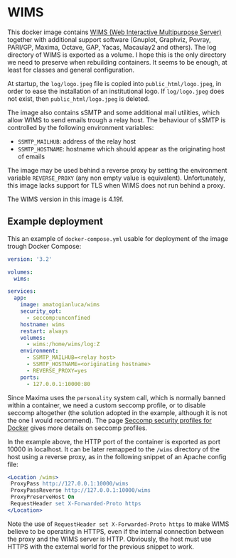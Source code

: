# WIMS

This docker image contains [WIMS (Web Interactive Multipurpose Server)](https://wimsedu.info/) together with additional support software (Gnuplot, Graphviz, Povray, PARI/GP, Maxima, Octave, GAP, Yacas, Macaulay2 and others). The log directory of WIMS is exported as a volume. I hope this is the only directory we need to preserve when rebuilding containers. It seems to be enough, at least for classes and general configuration.

At startup, the `log/logo.jpeg` file is copied into `public_html/logo.jpeg`, in order to ease the installation of an institutional logo. If `log/logo.jpeg` does not exist, then `public_html/logo.jpeg` is deleted.

The image also contains sSMTP and some additional mail utilities, which allow WIMS to send emails trough a relay host. The behaviour of sSMTP is controlled by the following environment variables:
  * `SSMTP_MAILHUB`: address of the relay host
  * `SSMTP_HOSTNAME`: hostname which should appear as the originating host of emails

The image may be used behind a reverse proxy by setting the environment variable `REVERSE_PROXY` (any non empty value is equivalent). Unfortunately, this image lacks support for TLS when WIMS does not run behind a proxy.

The WIMS version in this image is 4.19f.

## Example deployment

This an example of `docker-compose.yml` usable for deployment of the image trough Docker Compose:

```yaml
version: '3.2'

volumes:
  wims:

services:
  app:
    image: amatogianluca/wims
    security_opt:
      - seccomp:unconfined
    hostname: wims
    restart: always
    volumes:
      - wims:/home/wims/log:Z
    environment:
      - SSMTP_MAILHUB=<relay host>
      - SSMTP_HOSTNAME=<originating hostname>
      - REVERSE_PROXY=yes
    ports:
      - 127.0.0.1:10000:80
```
Since Maxima uses the `personality` system call, which is normally banned within a container, we need a custom seccomp profile, or to disable seccomp altogether (the solution adopted in the example, although it is not the one I would recommend). The page [Seccomp security profiles for Docker](https://docs.docker.com/engine/security/seccomp/) gives more details on seccomp profiles.

 In the example above, the HTTP port of the container is exported as port 10000 in localhost. It can be later remapped to the `/wims` directory of the host using a reverse proxy, as in the following snippet of an Apache config file:

 ```apache
 <Location /wims>
  ProxyPass http://127.0.0.1:10000/wims
  ProxyPassReverse http://127.0.0.1:10000/wims
  ProxyPreserveHost On
  RequestHeader set X-Forwarded-Proto https
</Location>
```

Note the use of `RequestHeader set X-Forwarded-Proto https` to make WIMS believe to be operating in HTTPS, even if the internal connection between the proxy and the WIMS server is HTTP. Obviously, the host must use HTTPS with the external world for the previous snippet to work.

